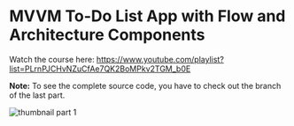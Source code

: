 # MVVM To-Do List App with Flow and Architecture Components

Watch the course here: https://www.youtube.com/playlist?list=PLrnPJCHvNZuCfAe7QK2BoMPkv2TGM_b0E

**Note:** To see the complete source code, you have to check out the branch of the last part.

![thumbnail part 1](https://user-images.githubusercontent.com/52977034/116892669-5afefc80-ac30-11eb-9710-7a927427f02f.png)
